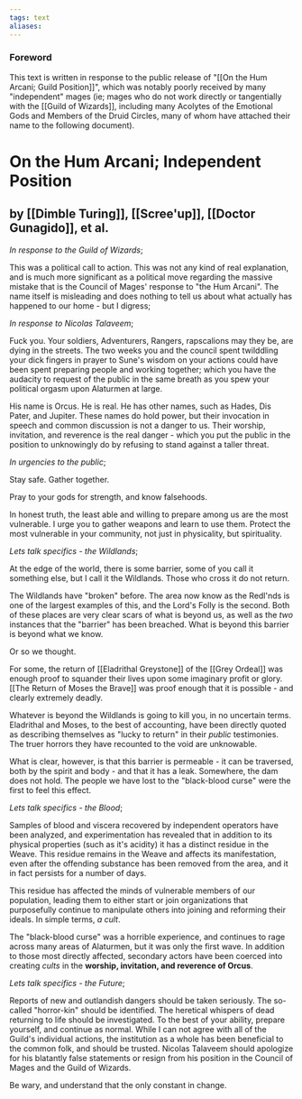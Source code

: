 ```yaml
---
tags: text
aliases:
---
```


### Foreword

This text is written in response to the public release of "[[On the Hum Arcani; Guild Position]]", which was notably poorly received by many "independent" mages (ie; mages who do not work directly or tangentially with the [[Guild of Wizards]], including many Acolytes of the Emotional Gods and Members of the Druid Circles, many of whom have attached their name to the following document).

# On the Hum Arcani; Independent Position
## by [[Dimble Turing]], [[Scree'up]], [[Doctor Gunagido]], et al.

*In response to the Guild of Wizards*;

This was a political call to action. This was not any kind of real explanation, and is much more significant as a political move regarding the massive mistake that is the Council of Mages' response to "the Hum Arcani". The name itself is misleading and does nothing to tell us about what actually has happened to our home - but I digress;

*In response to Nicolas Talaveem*;

Fuck you. Your soldiers, Adventurers, Rangers, rapscalions may they be, are dying in the streets. The two weeks you and the council spent twilddling your dick fingers in prayer to Sune's wisdom on your actions could have been spent preparing people and working together; which you have the audacity to request of the public in the same breath as you spew your political orgasm upon Alaturmen at large.

His name is Orcus. He is real. He has other names, such as Hades, Dis Pater, and Jupiter. These names do hold power, but their invocation in speech and common discussion is not a danger to us. Their worship, invitation, and reverence is the real danger - which you put the public in the position to unknowingly do by refusing to stand against a taller threat.

*In urgencies to the public*;

Stay safe. Gather together.

Pray to your gods for strength, and know falsehoods.

In honest truth, the least able and willing to prepare among us are the most vulnerable. I urge you to gather weapons and learn to use them. Protect the most vulnerable in your community, not just in physicality, but spirituality.

*Lets talk specifics - the Wildlands*;

At the edge of the world, there is some barrier, some of you call it something else, but I call it the Wildlands. Those who cross it do not return. 

The Wildlands have "broken" before. The area now know as the Redl'nds is one of the largest examples of this, and the Lord's Folly is the second. Both of these places are very clear scars of what is beyond us, as well as the *two* instances that the "barrier" has been breached. What is beyond this barrier is beyond what we know.

Or so we thought. 

For some, the return of [[Eladrithal Greystone]] of the [[Grey Ordeal]] was enough proof to squander their lives upon some imaginary profit or glory. [[The Return of Moses the Brave]] was proof enough that it is possible - and clearly extremely deadly. 

Whatever is beyond the Wildlands is going to kill you, in no uncertain terms. Eladrithal and Moses, to the best of accounting, have been directly quoted as describing themselves as "lucky to return" in their *public* testimonies. The truer horrors they have recounted to the void are unknowable.

What is clear, however, is that this barrier is permeable - it can be traversed, both by the spirit and body - and that it has a leak. Somewhere, the dam does not hold. The people we have lost to the "black-blood curse" were the first to feel this effect. 

*Lets talk specifics - the Blood*;

Samples of blood and viscera recovered by independent operators have been analyzed, and experimentation has revealed that in addition to its physical properties (such as it's acidity) it has a distinct residue in the Weave. This residue remains in the Weave and affects its manifestation, even after the offending substance has been removed from the area, and it in fact persists for a number of days.

This residue has affected the minds of vulnerable members of our population, leading them to either start or join organizations that purposefully continue to manipulate others into joining and reforming their ideals. In simple terms, *a cult*.

The "black-blood curse" was a horrible experience, and continues to rage across many areas of Alaturmen, but it was only the first wave. In addition to those most directly affected, secondary actors have been coerced into creating *cults* in the **worship, invitation, and reverence of Orcus**. 

*Lets talk specifics - the Future*;

Reports of new and outlandish dangers should be taken seriously. The so-called "horror-kin" should be identified. The heretical whispers of dead returning to life should be investigated. To the best of your ability, prepare yourself, and continue as normal. While I can not agree with all of the Guild's individual actions, the institution as a whole has been beneficial to the common folk, and should be trusted. Nicolas Talaveem should apologize for his blatantly false statements or resign from his position in the Council of Mages and the Guild of Wizards.

Be wary, and understand that the only constant in change.
